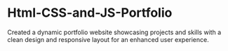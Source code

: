 # Html-CSS-and-JS-Portfolio
Created a dynamic portfolio website showcasing projects and skills with a clean design and responsive layout for an enhanced user experience.
